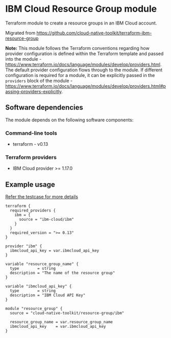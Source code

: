 # IBM Cloud Resource Group module

Terraform module to create a resource groups in an IBM Cloud account.  

Migrated from https://github.com/cloud-native-toolkit/terraform-ibm-resource-group

**Note:** This module follows the Terraform conventions regarding how provider configuration is defined within the Terraform template and passed into the module - https://www.terraform.io/docs/language/modules/develop/providers.html. The default provider configuration flows through to the module. If different configuration is required for a module, it can be explicitly passed in the `providers` block of the module - https://www.terraform.io/docs/language/modules/develop/providers.html#passing-providers-explicitly.

## Software dependencies

The module depends on the following software components:

### Command-line tools

- terraform - v0.13

### Terraform providers

- IBM Cloud provider >= 1.17.0

## Example usage

[Refer the testcase for more details](test/stages/stage1-resource-groups.tf)

```hcl-terraform
terraform {
  required_providers {
    ibm = {
      source = "ibm-cloud/ibm"
    }
  }
  required_version = ">= 0.13"
}

provider "ibm" {
  ibmcloud_api_key = var.ibmcloud_api_key
}

variable "resource_group_name" {
  type        = string
  description = "The name of the resource group"
}

variable "ibmcloud_api_key" {
  type        = string
  description = "IBM Cloud API Key"
}

module "resource_group" {
  source = "cloud-native-toolkit/resource-group/ibm"

  resource_group_name = var.resource_group_name
  ibmcloud_api_key    = var.ibmcloud_api_key
}
```
